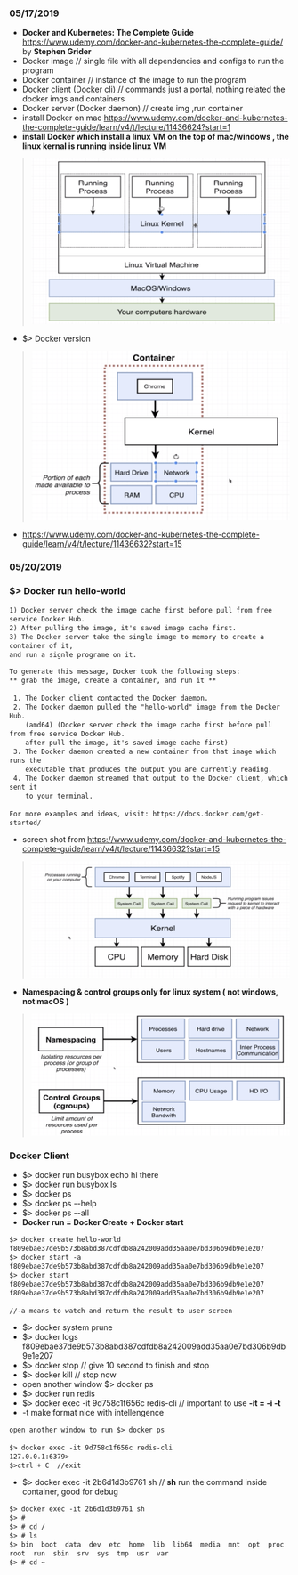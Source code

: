 ### 05/17/2019
- **Docker and Kubernetes: The Complete Guide** https://www.udemy.com/docker-and-kubernetes-the-complete-guide/ by **Stephen Grider**
- Docker image // single file with all dependencies and configs to run the program
- Docker container // instance of the image to run the program
- Docker client (Docker cli) // commands just a portal, nothing related the docker imgs and containers
- Docker server (Docker daemon) // create img ,run container
- install Docker on mac https://www.udemy.com/docker-and-kubernetes-the-complete-guide/learn/v4/t/lecture/11436624?start=1
- **install Docker which install a linux VM on the top of mac/windows , the linux kernal is running inside linux VM**
> ![PC work](/Img/docker005.png)
- $> Docker version
> ![PC work](/Img/docker004.png)
- https://www.udemy.com/docker-and-kubernetes-the-complete-guide/learn/v4/t/lecture/11436632?start=15


### 05/20/2019
### $> Docker run hello-world
```
1) Docker server check the image cache first before pull from free service Docker Hub.
2) After pulling the image, it's saved image cache first.
3) The Docker server take the single image to memory to create a container of it, 
and run a signle programe on it.
```
```
To generate this message, Docker took the following steps: 
** grab the image, create a container, and run it **

 1. The Docker client contacted the Docker daemon.
 2. The Docker daemon pulled the "hello-world" image from the Docker Hub.
    (amd64) (Docker server check the image cache first before pull from free service Docker Hub.
    after pull the image, it's saved image cache first)
 3. The Docker daemon created a new container from that image which runs the
    executable that produces the output you are currently reading.
 4. The Docker daemon streamed that output to the Docker client, which sent it
    to your terminal.

For more examples and ideas, visit: https://docs.docker.com/get-started/
 ```
- screen shot from 
https://www.udemy.com/docker-and-kubernetes-the-complete-guide/learn/v4/t/lecture/11436632?start=15
> ![PC work](/Img/docker001.png)
- **Namespacing & control groups only for linux system ( not windows, not macOS )**
> ![PC work](/Img/docker002.png)

### Docker Client
- $> docker run busybox echo hi there
- $> docker run busybox ls
- $> docker ps
- $> docker ps --help
- $> docker ps --all
- **Docker run =  Docker Create + Docker start**
```
$> docker create hello-world
f809ebae37de9b573b8abd387cdfdb8a242009add35aa0e7bd306b9db9e1e207
$> docker start -a f809ebae37de9b573b8abd387cdfdb8a242009add35aa0e7bd306b9db9e1e207
$> docker start f809ebae37de9b573b8abd387cdfdb8a242009add35aa0e7bd306b9db9e1e207
f809ebae37de9b573b8abd387cdfdb8a242009add35aa0e7bd306b9db9e1e207

//-a means to watch and return the result to user screen
```
- $> docker system prune
- $> docker logs f809ebae37de9b573b8abd387cdfdb8a242009add35aa0e7bd306b9db9e1e207
- $> docker stop <id> // give 10 second to finish and stop
- $> docker kill <id> // stop now
- open another window $> docker ps
- $> docker run redis
- $> docker exec -it 9d758c1f656c redis-cli // important to use **-it = -i -t**
- -t make format nice with intellengence 
 ```
 open another window to run $> docker ps 

 $> docker exec -it 9d758c1f656c redis-cli
127.0.0.1:6379> 
$>ctrl + C  //exit
 ```
 
- $> docker exec -it 2b6d1d3b9761 sh // **sh** run the command inside container, good for debug
```
$> docker exec -it 2b6d1d3b9761 sh 
$> #
$> # cd /
$> # ls
$> bin  boot  data  dev  etc  home  lib  lib64  media  mnt  opt  proc  root  run  sbin  srv  sys  tmp  usr  var
$> # cd ~
```
